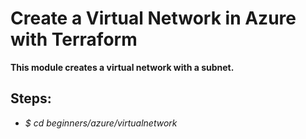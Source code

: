 # Create a Virtual Network in Azure with Terraform

**This module creates a virtual network with a subnet.**

## Steps:

- *$ cd beginners/azure/virtualnetwork*

